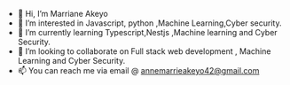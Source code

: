 - 👋 Hi, I’m Marriane Akeyo
- 👀 I’m interested in Javascript, python ,Machine Learning,Cyber security.
- 🌱 I’m currently learning Typescript,Nestjs ,Machine learning and Cyber Security.
- 💞️ I’m looking to collaborate on Full stack web development , Machine Learning and Cyber Security.
- 📫 You can reach me via email @ annemarrieakeyo42@gmail.com

<!---
Marriane791/Marriane791 is a ✨ special ✨ repository because its `README.md` (this file) appears on your GitHub profile.
You can click the Preview link to take a look at your changes.
--->
